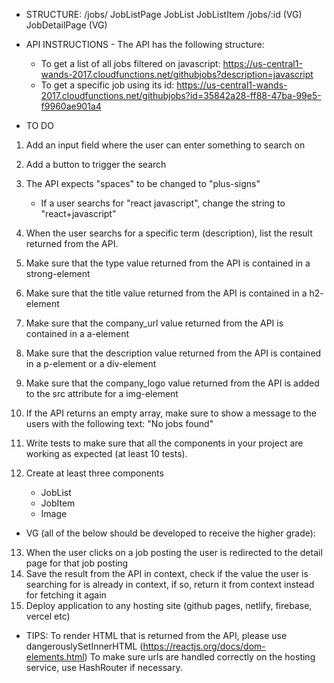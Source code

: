 - STRUCTURE:
  /jobs/
  JobListPage
  JobList
  JobListItem
  /jobs/:id (VG)
  JobDetailPage (VG)

- API INSTRUCTIONS - The API has the following structure:

  - To get a list of all jobs filtered on javascript:
    https://us-central1-wands-2017.cloudfunctions.net/githubjobs?description=javascript
  - To get a specific job using its id:
    https://us-central1-wands-2017.cloudfunctions.net/githubjobs?id=35842a28-ff8847ba-99e5-f9960ae901a4

- TO DO

1. Add an input field where the user can enter something to search on
2. Add a button to trigger the search
3. The API expects "spaces" to be changed to "plus-signs"
   - If a user searchs for "react javascript", change the string to
     "react+javascript"
4. When the user searchs for a specific term (description), list the result
   returned from the API.

5. Make sure that the type value returned from the API is contained in a
   strong-element
6. Make sure that the title value returned from the API is contained in a h2-
   element
7. Make sure that the company_url value returned from the API is contained in
   a a-element
8. Make sure that the description value returned from the API is contained in
   a p-element or a div-element
9. Make sure that the company_logo value returned from the API is added to
   the src attribute for a img-element
10. If the API returns an empty array, make sure to show a message to the
    users with the following text: "No jobs found"

11. Write tests to make sure that all the components in your project are
    working as expected (at least 10 tests).
12. Create at least three components
    - JobList
    - JobItem
    - Image

- VG (all of the below should be developed to receive the higher grade):

13. When the user clicks on a job posting the user is redirected to the
    detail page for that job posting
14. Save the result from the API in context, check if the value the user is
    searching for is already in context, if so, return it from context instead
    for fetching it again
15. Deploy application to any hosting site (github pages, netlify, firebase,
    vercel etc)

- TIPS:
  To render HTML that is returned from the API, please use
  dangerouslySetInnerHTML (https://reactjs.org/docs/dom-elements.html)
  To make sure urls are handled correctly on the hosting service, use
  HashRouter if necessary.
